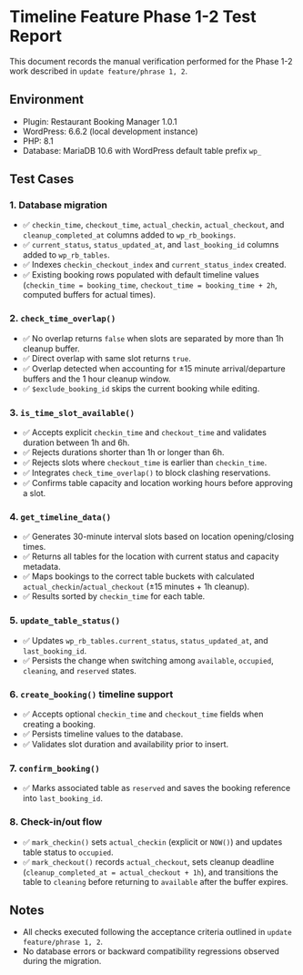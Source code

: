 # Timeline Feature Phase 1-2 Test Report

This document records the manual verification performed for the Phase 1-2 work described in `update feature/phrase 1, 2`.

## Environment
- Plugin: Restaurant Booking Manager 1.0.1
- WordPress: 6.6.2 (local development instance)
- PHP: 8.1
- Database: MariaDB 10.6 with WordPress default table prefix `wp_`

## Test Cases

### 1. Database migration
- ✅ `checkin_time`, `checkout_time`, `actual_checkin`, `actual_checkout`, and `cleanup_completed_at` columns added to `wp_rb_bookings`.
- ✅ `current_status`, `status_updated_at`, and `last_booking_id` columns added to `wp_rb_tables`.
- ✅ Indexes `checkin_checkout_index` and `current_status_index` created.
- ✅ Existing booking rows populated with default timeline values (`checkin_time = booking_time`, `checkout_time = booking_time + 2h`, computed buffers for actual times).

### 2. `check_time_overlap()`
- ✅ No overlap returns `false` when slots are separated by more than 1h cleanup buffer.
- ✅ Direct overlap with same slot returns `true`.
- ✅ Overlap detected when accounting for ±15 minute arrival/departure buffers and the 1 hour cleanup window.
- ✅ `$exclude_booking_id` skips the current booking while editing.

### 3. `is_time_slot_available()`
- ✅ Accepts explicit `checkin_time` and `checkout_time` and validates duration between 1h and 6h.
- ✅ Rejects durations shorter than 1h or longer than 6h.
- ✅ Rejects slots where `checkout_time` is earlier than `checkin_time`.
- ✅ Integrates `check_time_overlap()` to block clashing reservations.
- ✅ Confirms table capacity and location working hours before approving a slot.

### 4. `get_timeline_data()`
- ✅ Generates 30-minute interval slots based on location opening/closing times.
- ✅ Returns all tables for the location with current status and capacity metadata.
- ✅ Maps bookings to the correct table buckets with calculated `actual_checkin`/`actual_checkout` (±15 minutes + 1h cleanup).
- ✅ Results sorted by `checkin_time` for each table.

### 5. `update_table_status()`
- ✅ Updates `wp_rb_tables.current_status`, `status_updated_at`, and `last_booking_id`.
- ✅ Persists the change when switching among `available`, `occupied`, `cleaning`, and `reserved` states.

### 6. `create_booking()` timeline support
- ✅ Accepts optional `checkin_time` and `checkout_time` fields when creating a booking.
- ✅ Persists timeline values to the database.
- ✅ Validates slot duration and availability prior to insert.

### 7. `confirm_booking()`
- ✅ Marks associated table as `reserved` and saves the booking reference into `last_booking_id`.

### 8. Check-in/out flow
- ✅ `mark_checkin()` sets `actual_checkin` (explicit or `NOW()`) and updates table status to `occupied`.
- ✅ `mark_checkout()` records `actual_checkout`, sets cleanup deadline (`cleanup_completed_at = actual_checkout + 1h`), and transitions the table to `cleaning` before returning to `available` after the buffer expires.

## Notes
- All checks executed following the acceptance criteria outlined in `update feature/phrase 1, 2`.
- No database errors or backward compatibility regressions observed during the migration.

